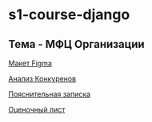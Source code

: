 # s1-course-django

## Тема - 	МФЦ Организации

[Макет Figma](https://www.figma.com/file/vKrArzk1G045DHEveitshM/%D0%AF%D0%94%D0%BE%D0%BA%D1%83%D0%BC%D0%B5%D0%BD%D1%82%D1%8B?node-id=0%3A1)

[Анализ Конкуренов](https://docs.google.com/spreadsheets/d/1LtOaS0qzk2i2ts5ALyToVgCNcs8l9lmFGD6T2OGPORg/edit?usp=sharing)

[Пояснительная записка](https://drive.google.com/file/d/1La8KqqdF0yhd7CmmRKi-r2ogpnB6N7KT/view?usp=sharing)

[Оценочный лист](https://drive.google.com/file/d/1WKwi19YRnf-U7KxfMzMkkKIHw2iMK6dH/view?usp=sharing)
